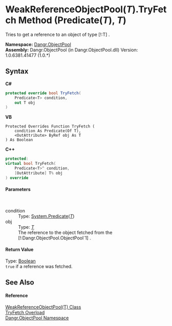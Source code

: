 # WeakReferenceObjectPool(*T*).TryFetch Method (Predicate(*T*), *T*)
 

Tries to get a reference to an object of type [!:T] .

**Namespace:**&nbsp;<a href="N_Dangr_ObjectPool">Dangr.ObjectPool</a><br />**Assembly:**&nbsp;Dangr.ObjectPool (in Dangr.ObjectPool.dll) Version: 1.0.6381.41477 (1.0.*)

## Syntax

**C#**<br />
``` C#
protected override bool TryFetch(
	Predicate<T> condition,
	out T obj
)
```

**VB**<br />
``` VB
Protected Overrides Function TryFetch ( 
	condition As Predicate(Of T),
	<OutAttribute> ByRef obj As T
) As Boolean
```

**C++**<br />
``` C++
protected:
virtual bool TryFetch(
	Predicate<T>^ condition, 
	[OutAttribute] T% obj
) override
```


#### Parameters
&nbsp;<dl><dt>condition</dt><dd>Type: <a href="http://msdn2.microsoft.com/en-us/library/bfcke1bz" target="_blank">System.Predicate</a>(<a href="T_Dangr_ObjectPool_WeakReferenceObjectPool_1">*T*</a>)<br /></dd><dt>obj</dt><dd>Type: <a href="T_Dangr_ObjectPool_WeakReferenceObjectPool_1">*T*</a><br />The reference to the object fetched from the [!:Dangr.ObjectPool.ObjectPool`1] .</dd></dl>

#### Return Value
Type: <a href="http://msdn2.microsoft.com/en-us/library/a28wyd50" target="_blank">Boolean</a><br />`true` if a reference was fetched.

## See Also


#### Reference
<a href="T_Dangr_ObjectPool_WeakReferenceObjectPool_1">WeakReferenceObjectPool(T) Class</a><br /><a href="Overload_Dangr_ObjectPool_WeakReferenceObjectPool_1_TryFetch">TryFetch Overload</a><br /><a href="N_Dangr_ObjectPool">Dangr.ObjectPool Namespace</a><br />
